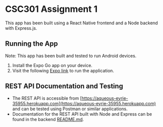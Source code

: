 # CSC301 Assignment 1
This app has been built using a React Native frontend and a Node backend with Express.js.

## Running the App
Note: This app has been built and tested to run Android devices.
1. Install the Expo Go app on your device.
2. Visit the following [Expo link](https://expo.dev/@kerryzhu/frontend) to run the application.

## REST API Documentation and Testing
- The REST API is accessible from [https://aqueous-eyrie-35955.herokuapp.com](https://aqueous-eyrie-35955.herokuapp.com) and can be tested using Postman or similar applications.
- Documentation for the REST API built with Node and Express can be found in the backend [README.md](backend/README.md).